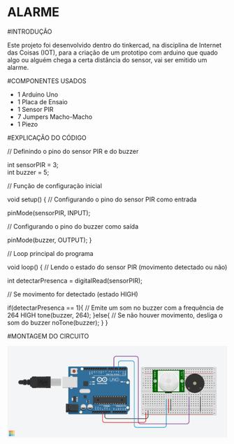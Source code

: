 #   ALARME

#INTRODUÇÃO

Este projeto foi desenvolvido dentro do tinkercad, na disciplina de Internet das Coisas (IOT), para a criação de um prototipo com arduino que quado algo ou alguém chega a certa distância 
do sensor, vai ser emitido um alarme. 

#COMPONENTES USADOS

- 1 Arduino Uno
- 1 Placa de Ensaio
- 1 Sensor PIR
- 7 Jumpers Macho-Macho
- 1 Piezo

#EXPLICAÇÃO DO CÓDIGO

// Definindo o pino do sensor PIR e do buzzer


int sensorPIR = 3;  
int buzzer = 5;     

// Função de configuração inicial


void setup()
{
  // Configurando o pino do sensor PIR como entrada
  
  pinMode(sensorPIR, INPUT);
  
  // Configurando o pino do buzzer como saída
  
  pinMode(buzzer, OUTPUT);
}

// Loop principal do programa

void loop()
{
  // Lendo o estado do sensor PIR (movimento detectado ou não)
  
  int detectarPresenca = digitalRead(sensorPIR);
  
  // Se movimento for detectado (estado HIGH)
  
  if(detectarPresenca == 1){
    // Emite um som no buzzer com a frequência de 264 HIGH
    tone(buzzer, 264);
  }else{
    // Se não houver movimento, desliga o som do buzzer
    noTone(buzzer);
  }
}


#MONTAGEM DO CIRCUITO

![alarme](ATV-07alarmecomsensorpir.png)
